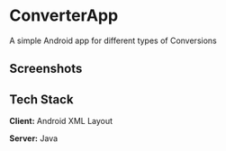 
# ConverterApp
A simple Android app for different types of Conversions


## Screenshots




## Tech Stack

**Client:** Android XML Layout

**Server:** Java

